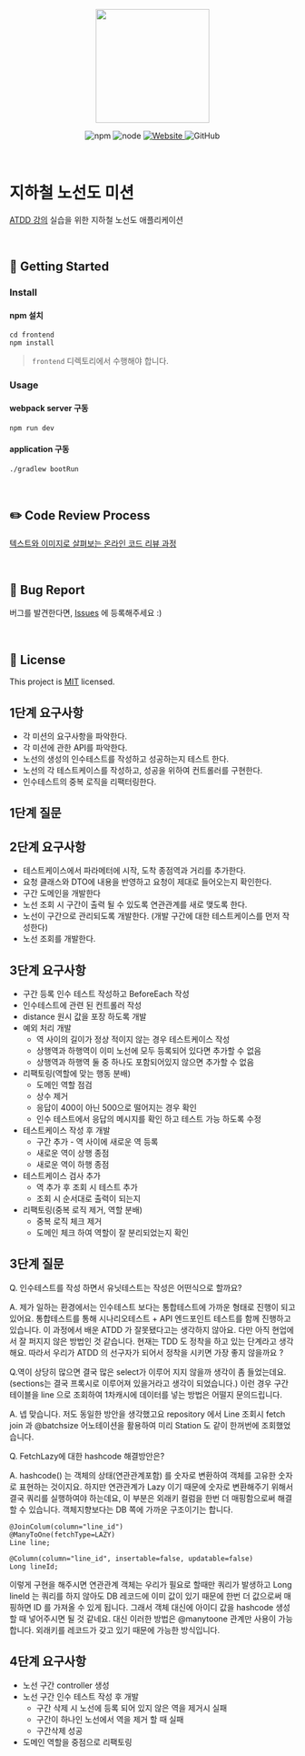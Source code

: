 <p align="center">
    <img width="200px;" src="https://raw.githubusercontent.com/woowacourse/atdd-subway-admin-frontend/master/images/main_logo.png"/>
</p>
<p align="center">
  <img alt="npm" src="https://img.shields.io/badge/npm-%3E%3D%205.5.0-blue">
  <img alt="node" src="https://img.shields.io/badge/node-%3E%3D%209.3.0-blue">
  <a href="https://edu.nextstep.camp/c/R89PYi5H" alt="nextstep atdd">
    <img alt="Website" src="https://img.shields.io/website?url=https%3A%2F%2Fedu.nextstep.camp%2Fc%2FR89PYi5H">
  </a>
  <img alt="GitHub" src="https://img.shields.io/github/license/next-step/atdd-subway-admin">
</p>

<br>

# 지하철 노선도 미션
[ATDD 강의](https://edu.nextstep.camp/c/R89PYi5H) 실습을 위한 지하철 노선도 애플리케이션

<br>

## 🚀 Getting Started

### Install
#### npm 설치
```
cd frontend
npm install
```
> `frontend` 디렉토리에서 수행해야 합니다.

### Usage
#### webpack server 구동
```
npm run dev
```
#### application 구동
```
./gradlew bootRun
```
<br>

## ✏️ Code Review Process
[텍스트와 이미지로 살펴보는 온라인 코드 리뷰 과정](https://github.com/next-step/nextstep-docs/tree/master/codereview)

<br>

## 🐞 Bug Report

버그를 발견한다면, [Issues](https://github.com/next-step/atdd-subway-admin/issues) 에 등록해주세요 :)

<br>

## 📝 License

This project is [MIT](https://github.com/next-step/atdd-subway-admin/blob/master/LICENSE.md) licensed.


## 1단계 요구사항

* 각 미션의 요구사항을 파악한다.
* 각 미션에 관한 API를 파악한다.
* 노선의 생성의 인수테스트를 작성하고 성공하는지 테스트 한다.
* 노선의 각 테스트케이스를 작성하고, 성공을 위하여 컨트롤러를 구현한다.
* 인수테스트의 중복 로직을 리팩터링한다.


## 1단계 질문


## 2단계 요구사항

* 테스트케이스에서 파라메터에 시작, 도착 종점역과 거리를 추가한다.
* 요청 클래스와 DTO에 내용을 반영하고 요청이 제대로 들어오는지 확인한다.
* 구간 도메인을 개발한다
* 노선 조회 시 구간이 출력 될 수 있도록 연관관계를 새로 맺도록 한다.
* 노선이 구간으로 관리되도록 개발한다. (개발 구간에 대한 테스트케이스를 먼저 작성한다)
* 노선 조회를 개발한다.


## 3단계 요구사항

* 구간 등록 인수 테스트 작성하고 BeforeEach 작성
* 인수테스트에 관련 된 컨트롤러 작성
* distance 원시 값을 포장 하도록 개발
* 예외 처리 개발
    * 역 사이의 길이가 정상 적이지 않는 경우 테스트케이스 작성
    * 상행역과 하행역이 이미 노선에 모두 등록되어 있다면 추가할 수 없음
    * 상행역과 하행역 둘 중 하나도 포함되어있지 않으면 추가할 수 없음
* 리팩토링(역할에 맞는 행동 분배)
    * 도메인 역할 점검
    * 상수 제거
    * 응답이 400이 아닌 500으로 떨어지는 경우 확인
    * 인수 테스트에서 응답의 메시지를 확인 하고 테스트 가능 하도록 수정
* 테스트케이스 작성 후 개발
    * 구간 추가 - 역 사이에  새로운 역 등록
    * 새로운 역이 상행 종점
    * 새로운 역이 하행 종점
* 테스트케이스 검사 추가
    * 역 추가 후 조회 시 테스트 추가
    * 조회 시 순서대로 출력이 되는지  
* 리팩토링(중복 로직 제거, 역할 분배)    
    * 중복 로직 체크 제거
    * 도메인 체크 하여 역할이 잘 분리되었는지 확인
  

## 3단계 질문
Q. 인수테스트를 작성 하면서 유닛테스트는 작성은 어떤식으로 할까요?

A. 제가 일하는 환경에서는 인수테스트 보다는 통합테스트에 가까운 형태로 진행이 되고 있어요.
통합테스트를 통해 시나리오테스트 + API 엔드포인트 테스트를 함께 진행하고 있습니다.
이 과정에서 배운 ATDD 가 잘못됐다고는 생각하지 않아요. 다만 아직 현업에서 잘 퍼지지 않은 방법인 것 같습니다.
현재는 TDD 도 정착을 하고 있는 단계라고 생각해요. 따라서 우리가 ATDD 의 선구자가 되어서 정착을 시키면 가장 좋지 않을까요 ?

Q.역이 상당히 많으면 결국 많은 select가 이루어 지지 않을까 생각이 좀 들었는데요. (sections는 결국 프록시로 이루어져 있을거라고 생각이 되었습니다.)
이런 경우 구간 테이블을 line 으로 조회하여 1차캐시에 데이터를 넣는 방법은 어떨지 문의드립니다.

A. 넵 맞습니다. 저도 동일한 방안을 생각했고요 repository 에서 Line 조회시 fetch join 과 @batchsize 어노테이션을 활용하여 미리 Station 도 같이 한꺼번에 조회했었습니다.

Q. FetchLazy에 대한 hashcode 해결방안은?

A. hashcode() 는 객체의 상태(연관관계포함) 를 숫자로 변환하여 객체를 고유한 숫자로 표현하는 것이지요.
하지만 연관관계가 Lazy 이기 때문에 숫자로 변환해주기 위해서 결국 쿼리를 실행하여야 하는데요,
이 부분은 외래키 컬럼을 한번 더 매핑함으로써 해결 할 수 있습니다.
객체지향보다는 DB 쪽에 가까운 구조이기는 합니다.

```
@JoinColum(column="line_id")
@ManyToOne(fetchType=LAZY)
Line line;

@Column(column="line_id", insertable=false, updatable=false)
Long lineId;
```

이렇게 구현을 해주시면 연관관계 객체는 우리가 필요로 할때만 쿼리가 발생하고
Long lineId 는 쿼리를 하지 않아도 DB 레코드에 이미 값이 있기 때문에 한번 더 값으로써 매핑하면 ID 를 가져올 수 있게 됩니다.
그래서 객체 대신에 아이디 값을 hashcode 생성할 때 넣어주시면 될 것 같네요.
대신 이러한 방법은 @manytoone 관계만 사용이 가능합니다. 외래키를 레코드가 갖고 있기 때문에 가능한 방식입니다.


## 4단계 요구사항
* 노선 구간 controller 생성
* 노선 구간 인수 테스트 작성 후 개발
  * 구간 삭제 시 노선에 등록 되어 있지 않은 역을 제거시 실패
  * 구간이 하나인 노선에서 역을 제거 할 때 실패
  * 구간삭제 성공
* 도메인 역할을 중점으로 리팩토링